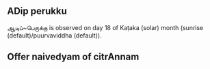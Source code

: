 ## ADip perukku

ஆடிப்~பெருக்கு is observed on day 18 of Kaṭaka (solar) month (sunrise (default)/puurvaviddha (default)).

Offer naivedyam of citrAnnam
---
